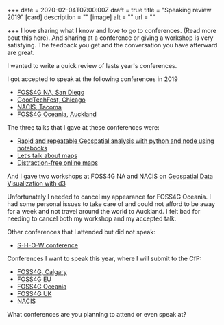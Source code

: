 +++
date = 2020-02-04T07:00:00Z
draft = true
title = "Speaking review 2019"
[card]
description = ""
[image]
alt = ""
url = ""

+++
I love sharing what I know and love to go to conferences. (Read more bout this here). And sharing at a conference or giving a workshop is very satisfying. The feedback you get and the conversation you have afterward are great.

I wanted to write a quick review of lasts year's conferences.

I got accepted to speak at the following conferences in 2019

* [FOSS4G NA, San Diego](https://2019.foss4g-na.org/)
* [GoodTechFest, Chicago](https://www.goodtechfest.com/)
* [NACIS, Tacoma](https://nacis.org/event/2019-nacis-annual-meeting/)
* [FOSS4G Oceania, Auckland](https://2019.foss4g-oceania.org/)

The three talks that I gave at these conferences were:

* [Rapid and repeatable Geospatial analysis with python and node using notebooks](https://civic.vision/f4gnan/)
* [Let‘s talk about maps](https://civic.vision/gtf19/)
* [Distraction-free online maps](https://www.youtube.com/watch?v=UfvAc-8reZ8)

And I gave two workshops at FOSS4G NA and NACIS on [Geospatial Data Visualization with d3](https://course.mappingwithd3.com)

Unfortunately I needed to cancel my appearance for FOSS4G Oceania. I had some personal issues to take care of and could not afford to be away for a week and not travel around the world to Auckland.
I felt bad for needing to cancel both my workshop and my accepted talk.

Other conferences that I attended but did not speak:

* [S-H-O-W conference](https://graphichuntersshow.nl/conference-2019/)

Conferences I want to speak this year, where I will submit to the CfP:

* [FOSS4G, Calgary](http://2020.foss4g.org/)
* [FOSS4G EU](https://2020.europe.foss4g.org/)
* [FOSS4G Oceania](https://2019.foss4g-oceania.org/)
* [FOSS4G UK](https://uk.osgeo.org/)
* [NACIS](https://nacis.org/)

What conferences are you planning to attend or even speak at?
